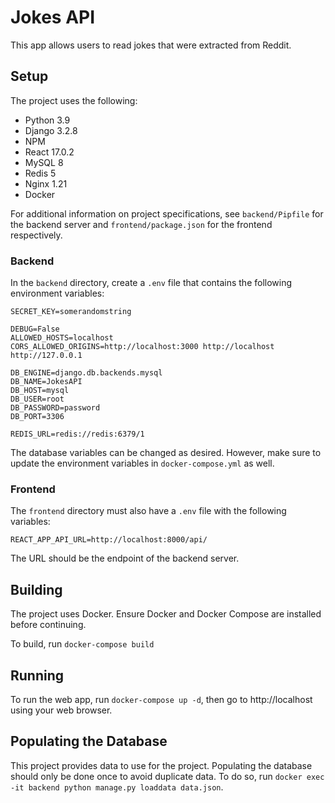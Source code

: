 # Jokes API
This app allows users to read jokes that were extracted from Reddit. 

## Setup
The project uses the following:
- Python 3.9
- Django 3.2.8
- NPM
- React 17.0.2
- MySQL 8
- Redis 5
- Nginx 1.21
- Docker

For additional information on project specifications, see 
```backend/Pipfile``` for the backend server and 
```frontend/package.json``` for the frontend respectively.

### Backend
In the ```backend``` directory, create a ```.env``` file 
that contains the following environment variables:
```
SECRET_KEY=somerandomstring

DEBUG=False
ALLOWED_HOSTS=localhost
CORS_ALLOWED_ORIGINS=http://localhost:3000 http://localhost http://127.0.0.1

DB_ENGINE=django.db.backends.mysql
DB_NAME=JokesAPI
DB_HOST=mysql
DB_USER=root
DB_PASSWORD=password
DB_PORT=3306

REDIS_URL=redis://redis:6379/1
```
The database variables can be changed as desired. 
However, make sure to update the environment variables in 
```docker-compose.yml``` as well.

### Frontend
The ```frontend``` directory must also have a ```.env``` file 
with the following variables:
```
REACT_APP_API_URL=http://localhost:8000/api/
```
The URL should be the endpoint of the backend server.

## Building
The project uses Docker. Ensure Docker and Docker Compose are installed 
before continuing.

To build, run ```docker-compose build```

## Running
To run the web app, run ```docker-compose up -d```, then 
go to http://localhost using your web browser.

## Populating the Database
This project provides data to use for the project.
Populating the database should only be done once to avoid duplicate data. 
To do so, run ```docker exec -it backend python manage.py loaddata data.json```.
